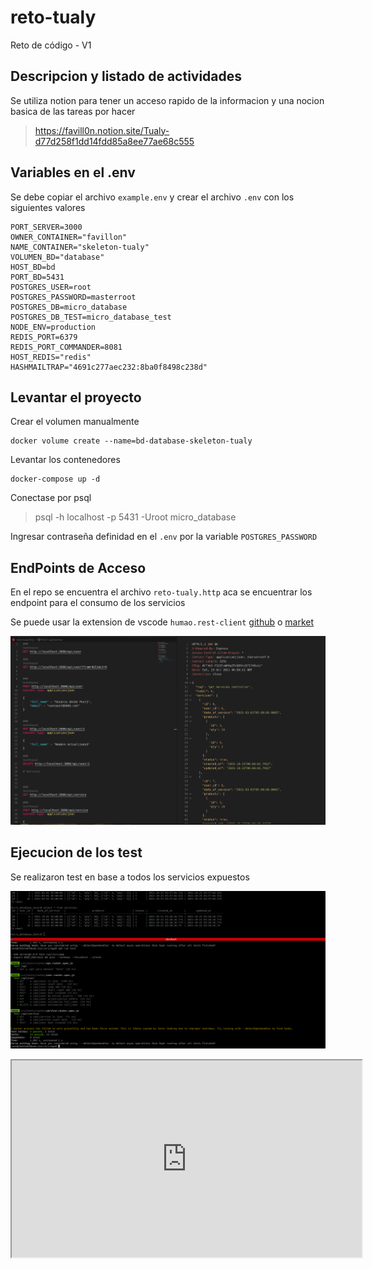 # reto-tualy
Reto de código - V1


## Descripcion y listado de actividades 

Se utiliza notion para tener un acceso rapido de la informacion y una nocion basica de las
tareas por hacer


> https://favill0n.notion.site/Tualy-d77d258f1dd14fdd85a8ee77ae68c555

## Variables en el .env

Se debe copiar el archivo `example.env` y crear el archivo `.env` con los siguientes valores

```text
PORT_SERVER=3000
OWNER_CONTAINER="favillon"
NAME_CONTAINER="skeleton-tualy"
VOLUMEN_BD="database"
HOST_BD=bd
PORT_BD=5431
POSTGRES_USER=root
POSTGRES_PASSWORD=masterroot
POSTGRES_DB=micro_database
POSTGRES_DB_TEST=micro_database_test
NODE_ENV=production
REDIS_PORT=6379
REDIS_PORT_COMMANDER=8081
HOST_REDIS="redis"
HASHMAILTRAP="4691c277aec232:8ba0f8498c238d"
```


## Levantar el proyecto

Crear el volumen manualmente

```shell
docker volume create --name=bd-database-skeleton-tualy
```

Levantar los contenedores

```shell
docker-compose up -d
```

Conectase por psql

> psql -h localhost -p 5431  -Uroot micro_database 

Ingresar contraseña definidad en el `.env` por la variable `POSTGRES_PASSWORD`

## EndPoints de Acceso

En el repo se encuentra el archivo `reto-tualy.http` aca se encuentrar los endpoint para el consumo de los servicios

Se puede usar la extension de vscode `humao.rest-client` [github](https://github.com/Huachao/vscode-restclient)  o [market](https://marketplace.visualstudio.com/items?itemName=humao.rest-client)


![Rest](./img/rest.png)


## Ejecucion de los test

Se realizaron test en base a todos los servicios expuestos 

![Test](./img/test.png)


<iframe width="560" height="315" src='https://dbdiagram.io/embed/61723a446239e146477cfd0f'> </iframe>